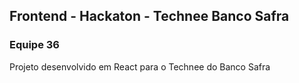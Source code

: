 ## Frontend - Hackaton - Technee Banco Safra 
### Equipe 36

Projeto desenvolvido em React para o Technee do Banco Safra